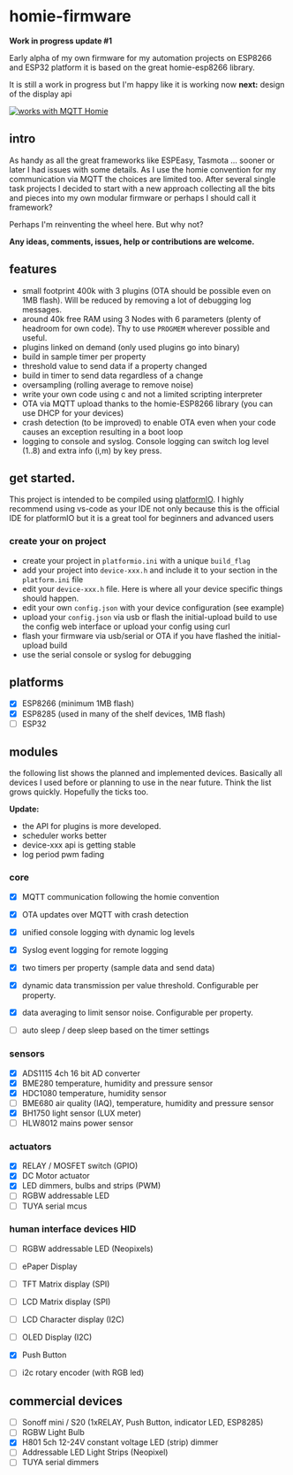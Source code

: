 # homie-firmware

**Work in progress update #1**

Early alpha of my own firmware for my automation projects on ESP8266 and ESP32 platform
it is based on the great homie-esp8266 library.

It is still a work in progress but I'm happy like it is working now
**next:** design of the display api

<a href="https://homieiot.github.io/">
  <img src="https://homieiot.github.io/img/works-with-homie.png" alt="works with MQTT Homie">
</a>

## intro

As handy as all the great frameworks like ESPEasy, Tasmota ... sooner or later I had issues with some details. As I use the homie convention for my communication via MQTT the choices are limited too. After several single task projects I decided to start with a new approach collecting all the bits and pieces into my own modular firmware or perhaps I should call it framework?

Perhaps I'm reinventing the wheel here. But why not?

**Any ideas, comments, issues, help or contributions are welcome.**

## features

- small footprint 400k with 3 plugins (OTA should be possible even on 1MB flash). Will be reduced by removing a lot of debugging log messages.
- around 40k free RAM using 3 Nodes with 6 parameters (plenty of headroom for own code). Thy to use `PROGMEM` wherever possible and useful.
- plugins linked on demand (only used plugins go into binary)
- build in sample timer per property
- threshold value to send data if a property changed
- build in timer to send data regardless of a change
- oversampling (rolling average to remove noise)
- write your own code using c and not a limited scripting interpreter
- OTA via MQTT upload thanks to the homie-ESP8266 library (you can use DHCP for your devices)
- crash detection (to be improved) to enable OTA even when your code causes an exception resulting in a boot loop
- logging to console and syslog. Console logging can switch log level (1..8) and extra info (i,m) by key press. 

## get started.

This project is intended to be compiled using [platformIO](https://platformio.org/). I highly recommend using vs-code as your IDE not only because this is the official IDE for platformIO but it is a great tool for beginners and advanced users

### create your on project

- create your project in `platformio.ini` with a unique `build_flag`
- add your project into `device-xxx.h` and include it to your section in the `platform.ini` file
- edit your `device-xxx.h` file. Here is where all your device specific things should happen. 
- edit your own `config.json` with your device configuration (see example)
- upload your `config.json` via usb or flash the initial-upload build to use the config web interface or upload your config using curl
- flash your firmware via usb/serial or OTA if you have flashed the initial-upload build
- use the serial console or syslog for debugging

## platforms

- [X] ESP8266 (minimum 1MB flash)
- [X] ESP8285 (used in many of the shelf devices, 1MB flash)
- [ ] ESP32

## modules

the following list shows the planned and implemented devices. Basically all devices I used before or planning to use in the near future. Think the list grows quickly. Hopefully the ticks too. 

**Update:** 
- the API for plugins is more developed.
- scheduler works better
- device-xxx api is getting stable
- log period pwm fading


### core

- [X] MQTT communication following the homie convention
- [X] OTA updates over MQTT with crash detection
- [X] unified console logging with dynamic log levels
- [X] Syslog event logging for remote logging
- [X] two timers per property (sample data and send data)
- [X] dynamic data transmission per value threshold. Configurable per property.
- [X] data averaging to limit sensor noise. Configurable per property.
- [ ] auto sleep / deep sleep based on the timer settings


### sensors

- [X] ADS1115 4ch 16 bit AD converter
- [X] BME280 temperature, humidity and pressure sensor
- [X] HDC1080 temperature, humidity sensor
- [ ] BME680 air quality (IAQ), temperature, humidity and pressure sensor
- [X] BH1750 light sensor (LUX meter)
- [ ] HLW8012 mains power sensor

### actuators

- [X] RELAY / MOSFET switch (GPIO)
- [X] DC Motor actuator
- [X] LED dimmers, bulbs and strips (PWM)
- [ ] RGBW addressable LED
- [ ] TUYA serial mcus

### human interface devices HID

- [ ] RGBW addressable LED (Neopixels)
- [ ] ePaper Display
- [ ] TFT Matrix display (SPI)
- [ ] LCD Matrix display (SPI)
- [ ] LCD Character display (I2C)
- [ ] OLED Display (I2C)


- [X] Push Button
- [ ] i2c rotary encoder (with RGB led)

## commercial devices

- [ ] Sonoff mini / S20 (1xRELAY, Push Button, indicator LED, ESP8285)
- [ ] RGBW Light Bulb
- [X] H801 5ch 12-24V constant voltage LED (strip) dimmer
- [ ] Addressable LED Light Strips (Neopixel)
- [ ] TUYA serial dimmers